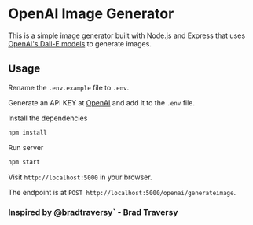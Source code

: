 # OpenAI Image Generator
This is a simple image generator built with Node.js and Express that uses [OpenAI's Dall-E models](https://beta.openai.com/docs/guides/images) to generate images.

## Usage

Rename the `.env.example` file to `.env`.

Generate an API KEY at [OpenAI](https://beta.openai.com/) and add it to the `.env` file.

Install the dependencies

```bash
npm install
```

Run server

```bash
npm start
```

Visit `http://localhost:5000` in your browser.

The endpoint is at `POST http://localhost:5000/openai/generateimage`.


### Inspired by [@bradtraversy]( https://github.com/bradtraversy )` - Brad Traversy

